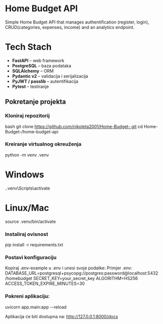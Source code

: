 #  Home Budget API

Simple Home Budget API that manages authentification (register, login), CRUD(categories, expenses, income) and an analytics endpoint.

# Tech Stach 
- **FastAPI** – web framework  
- **PostgreSQL** – baza podataka  
- **SQLAlchemy** – ORM  
- **Pydantic v2** – validacija i serijalizacija  
- **PyJWT / passlib** – autentifikacija  
- **Pytest** – testiranje

## Pokretanje projekta

### Kloniraj repozitorij
bash
git clone https://github.com/nikoleta2001/Home-Budget-.git
cd Home-Budget-/home-budget-api

### Kreiranje virtualnog okreuženja
python -m venv .venv
# Windows
.\.venv\Scripts\activate
# Linux/Mac
source .venv/bin/activate

### Instaliraj ovisnost
pip install -r requirements.txt

### Postavi konfiguraciju
Kopiraj .env-example u .env i unesi svoje podatke:
Primjer .env:
DATABASE_URL=postgresql+psycopg://postgres:password@localhost:5432/homebudget
SECRET_KEY=your_secret_key
ALGORITHM=HS256
ACCESS_TOKEN_EXPIRE_MINUTES=30

### Pokreni aplikaciju:
uvicorn app.main:app --reload

Aplikacija će biti dostupna na:
http://127.0.0.1:8000/docs

